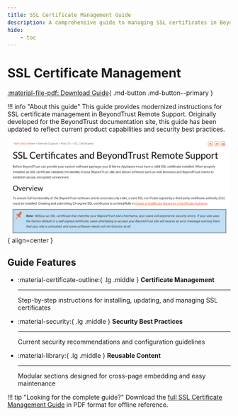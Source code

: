 ```yaml
---
title: SSL Certificate Management Guide
description: A comprehensive guide to managing SSL certificates in BeyondTrust Remote Support, including best practices and step-by-step instructions.
hide:
    - toc
---
```


# SSL Certificate Management 

[:material-file-pdf: Download Guide](../assets/pdfs/ssl-certificates.pdf){ .md-button .md-button--primary } 

!!! info "About this guide"
    This guide provides modernized instructions for SSL certificate management in BeyondTrust Remote Support. Originally developed for the BeyondTrust documentation site, this guide has been updated to reflect current product capabilities and security best practices.

![SSL Certificate Management Guide Preview](../assets/images/ssl-guides.png){ align=center }

## Guide Features

<div class="grid cards" markdown>

-   :material-certificate-outline:{ .lg .middle } __Certificate Management__

    ---
    
    Step-by-step instructions for installing, updating, and managing SSL certificates

-   :material-security:{ .lg .middle } __Security Best Practices__

    ---
    
    Current security recommendations and configuration guidelines

-   :material-library:{ .lg .middle } __Reusable Content__

    ---
    
    Modular sections designed for cross-page embedding and easy maintenance

</div>

!!! tip "Looking for the complete guide?"
    Download the [full SSL Certificate Management Guide](../assets/pdfs/ssl-certificates.pdf) in PDF format for offline reference.
